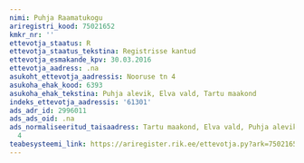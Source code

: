 ```yaml
---
nimi: Puhja Raamatukogu
ariregistri_kood: 75021652
kmkr_nr: ''
ettevotja_staatus: R
ettevotja_staatus_tekstina: Registrisse kantud
ettevotja_esmakande_kpv: 30.03.2016
ettevotja_aadress: .na
asukoht_ettevotja_aadressis: Nooruse tn 4
asukoha_ehak_kood: 6393
asukoha_ehak_tekstina: Puhja alevik, Elva vald, Tartu maakond
indeks_ettevotja_aadressis: '61301'
ads_adr_id: 2996011
ads_ads_oid: .na
ads_normaliseeritud_taisaadress: Tartu maakond, Elva vald, Puhja alevik, Nooruse tn
  4
teabesysteemi_link: https://ariregister.rik.ee/ettevotja.py?ark=75021652&ref=rekvisiidid
---
```

